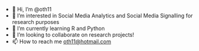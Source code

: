 - 👋 Hi, I’m @oth11
- 👀 I’m interested in Social Media Analytics and Social Media Signalling for research purposes
- 🌱 I’m currently learning R and Python
- 💞️ I’m looking to collaborate on research projects!
- 📫 How to reach me oth11@hotmail.com

<!---
oth11/oth11 is a ✨ special ✨ repository because its `README.md` (this file) appears on your GitHub profile.
You can click the Preview link to take a look at your changes.
--->
